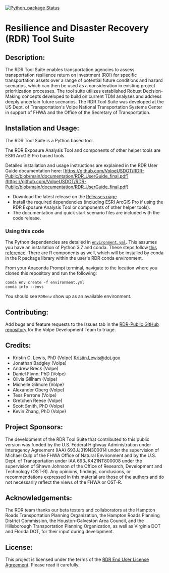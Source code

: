 <!-- working badge, for working branch -->

[![Python_package Status](https://github.com/VolpeUSDOT/RDR-Public/workflows/Python_package/badge.svg)](https://github.com/VolpeUSDOT/RDR-Public/actions)


# Resilience and Disaster Recovery (RDR) Tool Suite

## Description:
The RDR Tool Suite enables transportation agencies to assess transportation resilience return on investment (ROI) for specific transportation assets over a range of potential future conditions and hazard scenarios, which can then be used as a consideration in existing project prioritization processes. The tool suite utilizes established Robust Decision-Making concepts developed to build on current TDM analyses and address deeply uncertain future scenarios. The RDR Tool Suite was developed at the US Dept. of Transportation's Volpe National Transportation Systems Center in support of FHWA and the Office of the Secretary of Transportation.

## Installation and Usage:
The RDR Tool Suite is a Python based tool.

The RDR Exposure Analysis Tool and components of other helper tools are ESRI ArcGIS Pro based tools.

Detailed installation and usage instructions are explained in the RDR User Guide documentation here: [https://github.com/VolpeUSDOT/RDR-Public/blob/main/documentation/RDR_UserGuide_final.pdf](https://github.com/VolpeUSDOT/RDR-Public/blob/main/documentation/RDR_UserGuide_final.pdf)
* Download the latest release on the [Releases page](https://github.com/VolpeUSDOT/RDR-Public/releases).
* Install the required dependencies (including ESRI ArcGIS Pro if using the RDR Exposure Analysis Tool or components of other helper tools).
* The documentation and quick start scenario files are included with the code release.

### Using this code
The Python dependencies are detailed in [`environment.yml`](https://github.com/VolpeUSDOT/RDR-Public/blob/main/environment.yml). This assumes you have an installation of Python 3.7 and conda. These steps follow [this reference](https://docs.conda.io/projects/conda/en/latest/user-guide/tasks/manage-environments.html#creating-an-environment-from-an-environment-yml-file). There are R components as well, which will be installed by conda in the R package library within the user's RDR conda environment.

From your Anaconda Prompt terminal, navigate to the location where you cloned this repository and run the following:

```
conda env create -f environment.yml
conda info --envs
```

You should see `RDRenv` show up as an available environment.

## Contributing:
Add bugs and feature requests to the Issues tab in the [RDR-Public GitHub repository](https://github.com/VolpeUSDOT/RDR-Public/issues) for the Volpe Development Team to triage.

## Credits:
* Kristin C. Lewis, PhD (Volpe) <Kristin.Lewis@dot.gov>
* Jonathan Badgley (Volpe)
* Andrew Breck (Volpe)
* Daniel Flynn, PhD (Volpe)
* Olivia Gillham (Volpe)
* Michelle Gilmore (Volpe)
* Alexander Oberg (Volpe)
* Tess Perrone (Volpe)
* Gretchen Reese (Volpe)
* Scott Smith, PhD (Volpe)
* Kevin Zhang, PhD (Volpe)

## Project Sponsors:
The development of the RDR Tool Suite that contributed to this public version was funded by the U.S. Federal Highway Administration under Interagency Agreement (IAA) 693JJ319N300014 under the supervision of Michael Culp of the FHWA Office of Natural Environment and by the U.S. Dept. of Transportation under IAA 693JK421NT800008 under the supervision of Shawn Johnson of the Office of Research, Development and Technology (OST-R). Any opinions, findings, conclusions, or recommendations expressed in this material are those of the authors and do not necessarily reflect the views of the FHWA or OST-R.

## Acknowledgements:
The RDR team thanks our beta testers and collaborators at the Hampton Roads Transportation Planning Organization, the Hampton Roads Planning District Commission, the Houston-Galveston Area Council, and the Hillsborough Transportation Planning Organization, as well as Virginia DOT and Florida DOT, for their input during development.

## License:
This project is licensed under the terms of the [RDR End User License Agreement](https://github.com/VolpeUSDOT/RDR-Public/blob/main/LICENSE). Please read it carefully.
